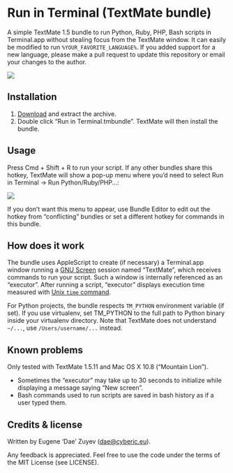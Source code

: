 Run in Terminal (TextMate bundle)
=======================================================================
A simple TextMate 1.5 bundle to run Python, Ruby, PHP, Bash scripts in Terminal.app without stealing focus from the TextMate window. It can easily be modified to run `%YOUR_FAVORITE_LANGUAGE%`. If you added support for a new language, please make a pull request to update this repository or email your changes to the author.

![](https://raw.github.com/Cyberic/Run-in-Terminal-Bundle/master/screenshot.jpg)

Installation
-----------------------------------------------------------------------
1. [Download](https://github.com/Cyberic/Run-in-Terminal-Bundle/archive/master.zip) and extract the archive.
2. Double click “Run in Terminal.tmbundle”. TextMate will then install the bundle.

Usage
-----------------------------------------------------------------------
Press Cmd + Shift + R to run your script. If any other bundles share this hotkey, TextMate will show a pop-up menu where you’d need to select Run in Terminal → Run Python/Ruby/PHP...:

![](http://www.imagocentre.com/images/111/textmate_popup_menu_717.jpg)

If you don’t want this menu to appear, use Bundle Editor to edit out the hotkey from “conflicting” bundles or set a different hotkey for commands in this bundle.

How does it work
-----------------------------------------------------------------------
The bundle uses AppleScript to create (if necessary) a Terminal.app window running a [GNU Screen](http://en.wikipedia.org/wiki/GNU_Screen) session named “TextMate”, which receives commands to run your script. Such a window is internally referenced as an “executor”. After running a script, “executor” displays execution time measured with [Unix `time` command](http://en.wikipedia.org/wiki/Time_%28Unix%29).

For Python projects, the bundle respects `TM_PYTHON` environment variable (if set). If you use virtualenv, set TM_PYTHON to the full path to Python binary inside your virtualenv directory. Note that TextMate does not understand `~/...`, use `/Users/username/...` instead.

Known problems
-----------------------------------------------------------------------
Only tested with TextMate 1.5.11 and Mac OS X 10.8 (“Mountain Lion”).

* Sometimes the “executor” may take up to 30 seconds to initialize while displaying a message saying “New screen”.
* Bash commands used to run scripts are saved in bash history as if a user typed them.

Credits & license
------------------------------------------------------------------------
Written by Eugene ‘Dae’ Zuyev (dae@cyberic.eu).

Any feedback is appreciated. Feel free to use the code under the terms of the MIT License (see LICENSE).